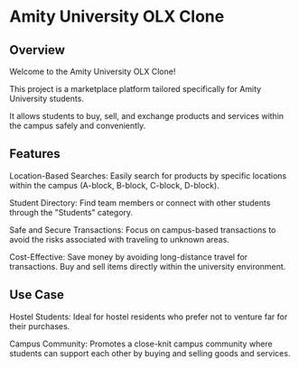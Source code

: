 # Amity University OLX Clone

## Overview

Welcome to the Amity University OLX Clone! 

This project is a marketplace platform tailored specifically for Amity University students. 

It allows students to buy, sell, and exchange products and services within the campus safely and conveniently.

## Features

Location-Based Searches: Easily search for products by specific locations within the campus (A-block, B-block, C-block, D-block).

Student Directory: Find team members or connect with other students through the "Students" category.

Safe and Secure Transactions: Focus on campus-based transactions to avoid the risks associated with traveling to unknown areas.

Cost-Effective: Save money by avoiding long-distance travel for transactions. Buy and sell items directly within the university environment.

## Use Case

Hostel Students: Ideal for hostel residents who prefer not to venture far for their purchases.

Campus Community: Promotes a close-knit campus community where students can support each other by buying and selling goods and services.
